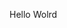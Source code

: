 Hello Wolrd

























































































































































































































































































































































































































































































































































































































































































































































































































































































































































































































































































































































































































































































































































































































































































































































































































































































































































































































































































































































































































































































































































































































































































































































































































































































































































































































































































































































































